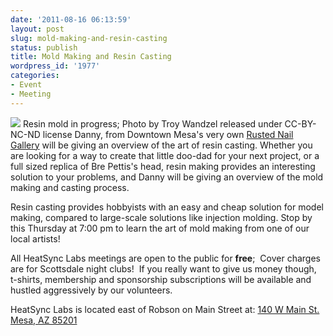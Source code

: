 ```yaml
---
date: '2011-08-16 06:13:59'
layout: post
slug: mold-making-and-resin-casting
status: publish
title: Mold Making and Resin Casting
wordpress_id: '1977'
categories:
- Event
- Meeting
---
```


[![](http://farm4.static.flickr.com/3513/3890316620_f033c60bb9.jpg)](http://www.flickr.com/photos/troywandzel/3890316620/)
    Resin mold in progress; Photo by Troy Wandzel released under CC-BY-NC-ND license
Danny, from Downtown Mesa's very own [Rusted Nail Gallery](http://therustednailgallery.blogspot.com/) will be giving an overview of the art of resin casting. Whether you are looking for a way to create that little doo-dad for your next project, or a full sized replica of Bre Pettis's head, resin making provides an interesting solution to your problems, and Danny will be giving an overview of the mold making and casting process.

Resin casting provides hobbyists with an easy and cheap solution for model making, compared to large-scale solutions like injection molding. Stop by this Thursday at 7:00 pm to learn the art of mold making from one of our local artists!

All HeatSync Labs meetings are open to the public for **free**;  Cover charges are for Scottsdale night clubs!  If you really want to give us money though, t-shirts, membership and sponsorship subscriptions will be available and hustled aggressively by our volunteers.

HeatSync Labs is located east of Robson on Main Street at:
[140 W Main St.
Mesa, AZ 85201](http://maps.google.com/maps?f=q&source=s_q&hl=en&geocode=&q=140+w+main+st.+mesa,+az&aq=&sll=37.0625,-95.677068&sspn=34.945679,76.464844&ie=UTF8&hq=&hnear=140+W+Main+St,+Mesa,+Arizona+85201&ll=33.415289,-111.835499&spn=0.000795,0.001167&t=h&z=20)
